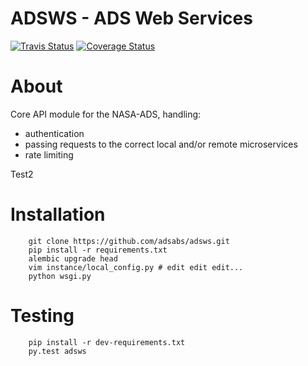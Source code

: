 
ADSWS - ADS Web Services
========================

[![Travis Status](https://travis-ci.org/adsabs/adsws.png?branch=master)](https://travis-ci.org/adsabs/adsws)
[![Coverage Status](https://img.shields.io/coveralls/adsabs/adsws.svg)](https://coveralls.io/r/adsabs/adsws)



About
=====
Core API module for the NASA-ADS, handling:
 - authentication
 - passing requests to the correct local and/or remote microservices
 - rate limiting


Test2

Installation
============

```
    git clone https://github.com/adsabs/adsws.git
    pip install -r requirements.txt 
    alembic upgrade head
    vim instance/local_config.py # edit edit edit...
    python wsgi.py
```        

Testing
=======

```
    pip install -r dev-requirements.txt
    py.test adsws
```
